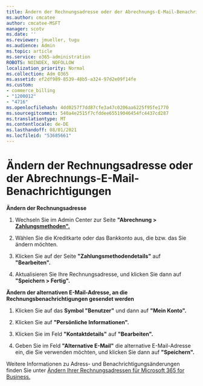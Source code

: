 ```yaml
---
title: Ändern der Rechnungsadresse oder der Abrechnungs-E-Mail-Benachrichtigungen
ms.author: cmcatee
author: cmcatee-MSFT
manager: scotv
ms.date: ''
ms.reviewer: jmueller, tugu
ms.audience: Admin
ms.topic: article
ms.service: o365-administration
ROBOTS: NOINDEX, NOFOLLOW
localization_priority: Normal
ms.collection: Adm_O365
ms.assetid: ef2df989-8539-48b5-a324-97d2e09f14fe
ms.custom:
- commerce_billing
- "1200012"
- "4716"
ms.openlocfilehash: 4dd0257f7dd87cfe3a47c0206aa6225f95fe1770
ms.sourcegitcommit: 540a4e2515f7cfddee65519046454fc4437cd287
ms.translationtype: MT
ms.contentlocale: de-DE
ms.lasthandoff: 08/01/2021
ms.locfileid: "53685661"
---
```

# <a name="change-billing-address-or-billing-email-notifications"></a>Ändern der Rechnungsadresse oder der Abrechnungs-E-Mail-Benachrichtigungen

**Ändern der Rechnungsadresse**

1. Wechseln Sie im Admin Center zur Seite **"Abrechnung > [Zahlungsmethoden".](https://go.microsoft.com/fwlink/p/?linkid=2018806)**

2. Wählen Sie die Kreditkarte oder das Bankkonto aus, die bzw. das Sie ändern möchten.

3. Klicken Sie auf der Seite **"Zahlungsmethodendetails"** auf **"Bearbeiten".**

4. Aktualisieren Sie Ihre Rechnungsadresse, und klicken Sie dann auf **"Speichern > Fertig".**

**Ändern der alternativen E-Mail-Adresse, an die Rechnungsbenachrichtigungen gesendet werden** 

1. Klicken Sie auf das **Symbol "Benutzer"** und dann auf **"Mein Konto".**

2. Klicken Sie auf **"Persönliche Informationen".**

3. Klicken Sie im Feld **"Kontaktdetails"** auf **"Bearbeiten".**

4. Geben Sie im Feld **"Alternative E-Mail"** die alternative E-Mail-Adresse ein, die Sie verwenden möchten, und klicken Sie dann auf **"Speichern".**

Weitere Informationen zu Adress- und Benachrichtigungsänderungen finden Sie unter [Ändern Ihrer Rechnungsadressen für Microsoft 365 for Business.](/microsoft-365/commerce/billing-and-payments/change-your-billing-addresses)
